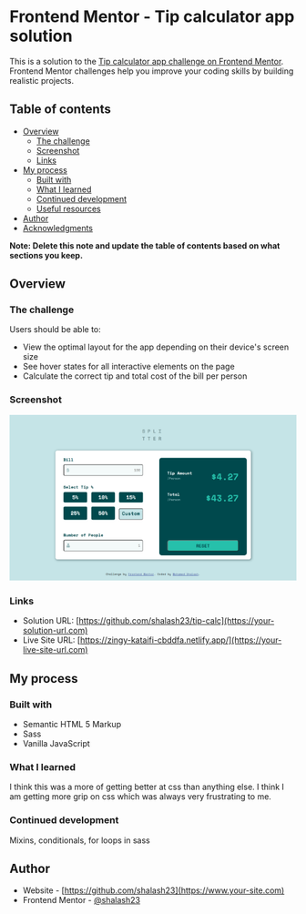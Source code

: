 # Frontend Mentor - Tip calculator app solution

This is a solution to the [Tip calculator app challenge on Frontend Mentor](https://www.frontendmentor.io/challenges/tip-calculator-app-ugJNGbJUX). Frontend Mentor challenges help you improve your coding skills by building realistic projects.

## Table of contents

- [Overview](#overview)
  - [The challenge](#the-challenge)
  - [Screenshot](#screenshot)
  - [Links](#links)
- [My process](#my-process)
  - [Built with](#built-with)
  - [What I learned](#what-i-learned)
  - [Continued development](#continued-development)
  - [Useful resources](#useful-resources)
- [Author](#author)
- [Acknowledgments](#acknowledgments)

**Note: Delete this note and update the table of contents based on what sections you keep.**

## Overview

### The challenge

Users should be able to:

- View the optimal layout for the app depending on their device's screen size
- See hover states for all interactive elements on the page
- Calculate the correct tip and total cost of the bill per person

### Screenshot

![](https://github.com/shalash23/tip-calc/blob/1b5f7a44f1bf974645248647c054c17c3e595a69/screenshot123.png)



### Links

- Solution URL: [https://github.com/shalash23/tip-calc](https://your-solution-url.com)
- Live Site URL: [https://zingy-kataifi-cbddfa.netlify.app/](https://your-live-site-url.com)

## My process

### Built with

- Semantic HTML 5 Markup
- Sass
- Vanilla JavaScript


### What I learned
I think this was a more of getting better at css than anything else. I think I am getting more grip on css which was always very frustrating to me. 



### Continued development
Mixins, conditionals, for loops in sass




## Author

- Website - [https://github.com/shalash23](https://www.your-site.com)
- Frontend Mentor - [@shalash23](https://www.frontendmentor.io/profile/yourusername)







